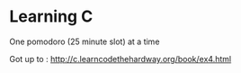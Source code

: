 # Learning C

One pomodoro (25 minute slot) at a time

Got up to : http://c.learncodethehardway.org/book/ex4.html


